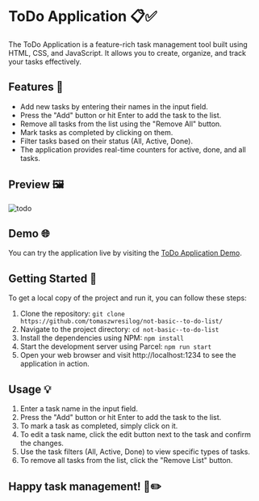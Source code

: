 # ToDo Application 📋✅

The ToDo Application is a feature-rich task management tool built using HTML, CSS, and JavaScript. It allows you to create, organize, and track your tasks effectively.

## Features 🌟

- Add new tasks by entering their names in the input field.
- Press the "Add" button or hit Enter to add the task to the list.
- Remove all tasks from the list using the "Remove All" button.
- Mark tasks as completed by clicking on them.
- Filter tasks based on their status (All, Active, Done).
- The application provides real-time counters for active, done, and all tasks.

## Preview 🖼️

![todo](https://github.com/tomaszwresilo/not-basic--to-do-list/assets/63786542/975e17b0-1d82-4c81-a556-a6cf206b7c1b)

## Demo 🌐

You can try the application live by visiting the [ToDo Application Demo](https://tomaszwresilo.github.io/not-basic--to-do-list/).

## Getting Started 🚀

To get a local copy of the project and run it, you can follow these steps:

1. Clone the repository:
   `git clone https://github.com/tomaszwresilog/not-basic--to-do-list/`
2. Navigate to the project directory:
   `cd not-basic--to-do-list`
3. Install the dependencies using NPM: `npm install`
4. Start the development server using Parcel: `npm run start`
5. Open your web browser and visit http://localhost:1234 to see the application in action.

## Usage 💡

1. Enter a task name in the input field.
2. Press the "Add" button or hit Enter to add the task to the list.
3. To mark a task as completed, simply click on it.
4. To edit a task name, click the edit button next to the task and confirm the changes.
5. Use the task filters (All, Active, Done) to view specific types of tasks.
6. To remove all tasks from the list, click the "Remove List" button.

## Happy task management! 🚀✏️

